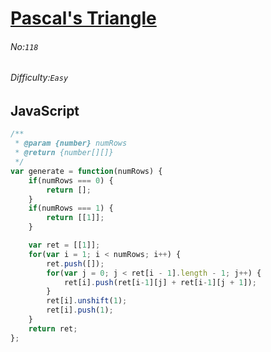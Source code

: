 # [Pascal's Triangle](https://leetcode.com/problems/pascals-triangle/)
###### No:`118`
###### Difficulty:`Easy`
## JavaScript

```javascript
/**
 * @param {number} numRows
 * @return {number[][]}
 */
var generate = function(numRows) {
    if(numRows === 0) {
        return [];
    }
    if(numRows === 1) {
        return [[1]];
    }

    var ret = [[1]];
    for(var i = 1; i < numRows; i++) {
        ret.push([]);
        for(var j = 0; j < ret[i - 1].length - 1; j++) {
            ret[i].push(ret[i-1][j] + ret[i-1][j + 1]);
        }
        ret[i].unshift(1);
        ret[i].push(1);
    }
    return ret;
};
```
